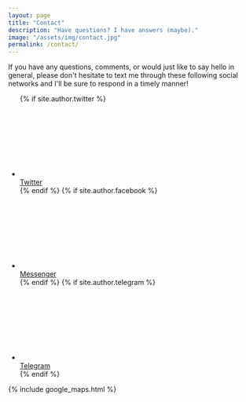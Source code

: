 ```yaml
---
layout: page
title: "Contact"
description: "Have questions? I have answers (maybe)."
image: "/assets/img/contact.jpg"
permalink: /contact/
---
```


If you have any questions, comments, or would just like to say hello in general, please don't hesitate to text me through these following social networks and I'll be sure to respond in a timely manner!

<ul class="social-links">
  {% if site.author.twitter %}
  <li>
    <a rel="me" href="//twitter.com/{{ site.author.twitter }}">
      <span class="svg-icon svg-baseline" aria-hidden="true">
        <svg><use xlink:href="/assets/icons/icons.min.svg#icon-twitter"></use></svg>
      </span><br><span class="label">Twitter</span>
    </a>
  </li>
  {% endif %}
  {% if site.author.facebook %}
  <li>
    <a rel="me" href="//m.me/{{ site.author.facebook }}">
      <span class="svg-icon svg-baseline" aria-hidden="true">
        <svg><use xlink:href="/assets/icons/icons.min.svg#icon-facebook-messenger"></use></svg>
      </span><br><span class="label">Messenger</span>
    </a>
  </li>
  {% endif %}
  {% if site.author.telegram %}
  <li>
    <a rel="me" href="//t.me/{{ site.author.telegram }}">
      <span class="svg-icon svg-baseline" aria-hidden="true">
        <svg><use xlink:href="/assets/icons/icons.min.svg#icon-telegram"></use></svg>
      </span><br><span class="label">Telegram</span>
    </a>
  </li>
  {% endif %}
</ul>

{% include google_maps.html %}
